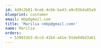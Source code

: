 ```yaml
---
id: 4d9c2b01-9ceb-4cbb-ba43-a9c93b4a85a9
blueprint: customer
email: mbp@gmail.com
title: 'Marilia <mbp@gmail.com>'
name: Marilia
orders:
  - 53903163-dccd-41b4-a41e-91de046d3a61
---
```

